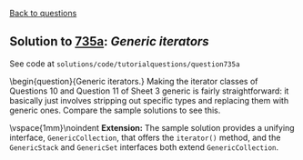 [Back to questions](../README.md)

## Solution to [735a](../questions/735a): *Generic iterators*

See code at `solutions/code/tutorialquestions/question735a`

\begin{question}{Generic iterators.} Making the iterator classes of Questions 10 and Question 11 of Sheet 3 generic is fairly straightforward:
it basically just involves stripping out specific types and replacing them with generic ones.  Compare the sample solutions to see this.

\vspace{1mm}\noindent
**Extension:** The sample solution provides a unifying interface, `GenericCollection`, that offers the `iterator()`
method, and the `GenericStack` and `GenericSet` interfaces both extend `GenericCollection`.

